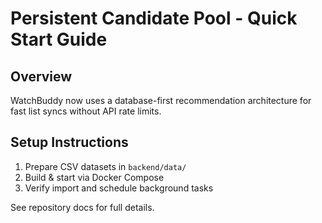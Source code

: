# Persistent Candidate Pool - Quick Start Guide

## Overview
WatchBuddy now uses a database-first recommendation architecture for fast list syncs without API rate limits.

## Setup Instructions
1. Prepare CSV datasets in `backend/data/`
2. Build & start via Docker Compose
3. Verify import and schedule background tasks

See repository docs for full details.
